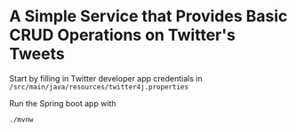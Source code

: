 # A Simple Service that Provides Basic CRUD Operations on Twitter's Tweets

Start by filling in Twitter developer app credentials in `/src/main/java/resources/twitter4j.properties`

Run the Spring boot app with
```$xslt
./mvnw
```